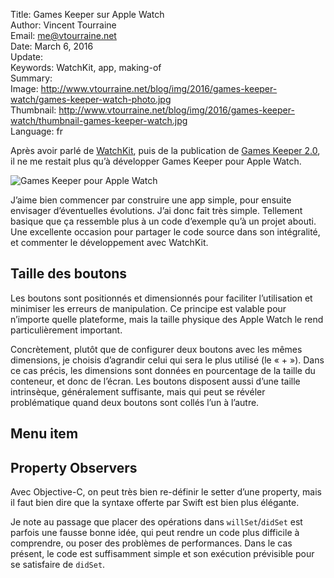 Title:     Games Keeper sur Apple Watch  
Author:    Vincent Tourraine  
Email:     me@vtourraine.net  
Date:      March 6, 2016  
Update:   
Keywords:  WatchKit, app, making-of  
Summary:     
Image:     http://www.vtourraine.net/blog/img/2016/games-keeper-watch/games-keeper-watch-photo.jpg  
Thumbnail: http://www.vtourraine.net/blog/img/2016/games-keeper-watch/thumbnail-games-keeper-watch.jpg  
Language:  fr  


Après avoir parlé de [WatchKit](http://www.vtourraine.net/blog/2016/watchos-2-transition), puis de la publication de [Games Keeper 2.0](http://www.vtourraine.net/blog/2016/games-keeper-2-0), il ne me restait plus qu’à développer Games Keeper pour Apple Watch.

![Games Keeper pour Apple Watch](http://www.vtourraine.net/blog/img/2016/games-keeper-watch/games-keeper-watch-photo.jpg)

J’aime bien commencer par construire une app simple, pour ensuite envisager d’éventuelles évolutions. J’ai donc fait très simple. Tellement basique que ça ressemble plus à un code d’exemple qu’à un projet abouti. Une excellente occasion pour partager le code source dans son intégralité, et commenter le développement avec WatchKit.


## Taille des boutons

Les boutons sont positionnés et dimensionnés pour faciliter l’utilisation et minimiser les erreurs de manipulation. Ce principe est valable pour n’importe quelle plateforme, mais la taille physique des Apple Watch le rend particulièrement important.

Concrètement, plutôt que de configurer deux boutons avec les mêmes dimensions, je choisis d’agrandir celui qui sera le plus utilisé (le « + »). Dans ce cas précis, les dimensions sont données en pourcentage de la taille du conteneur, et donc de l’écran. Les boutons disposent aussi d’une taille intrinsèque, généralement suffisante, mais qui peut se révéler problématique quand deux boutons sont collés l’un à l’autre. 


## Menu item


## Property Observers

Avec Objective-C, on peut très bien re-définir le setter d’une property, mais il faut bien dire que la syntaxe offerte par Swift est bien plus élégante.

Je note au passage que placer des opérations dans `willSet`/`didSet` est parfois une fausse bonne idée, qui peut rendre un code plus difficile à comprendre, ou poser des problèmes de performances. Dans le cas présent, le code est suffisamment simple et son exécution prévisible pour se satisfaire de `didSet`.
